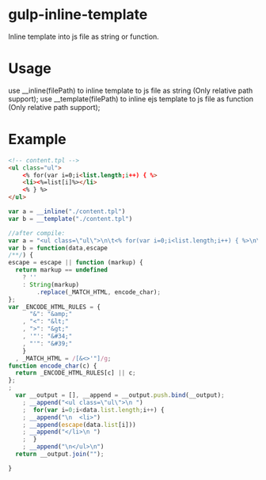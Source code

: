 # gulp-inline-template
Inline template into js file as string or function.

# Usage
use __inline(filePath) to inline template to js file as string             (Only relative path support);
use __template(filePath) to inline ejs template to js file as function     (Only relative path support);

# Example
```html
<!-- content.tpl -->
<ul class="ul">
	<% for(var i=0;i<list.length;i++) { %>
	<li><%=list[i]%></li>
	<% } %>
</ul>
```

```js
var a = __inline("./content.tpl")
var b = __template("./content.tpl")

//after compile:
var a = "<ul class=\"ul\">\n\t<% for(var i=0;i<list.length;i++) { %>\n\t<li><%=list[i]%></li>\n\t<% } %>\n</ul>\n";
var b = function(data,escape
/**/) {
escape = escape || function (markup) {
  return markup == undefined
    ? ''
    : String(markup)
        .replace(_MATCH_HTML, encode_char);
};
var _ENCODE_HTML_RULES = {
      "&": "&amp;"
    , "<": "&lt;"
    , ">": "&gt;"
    , '"': "&#34;"
    , "'": "&#39;"
    }
  , _MATCH_HTML = /[&<>'"]/g;
function encode_char(c) {
  return _ENCODE_HTML_RULES[c] || c;
};
;
  var __output = [], __append = __output.push.bind(__output);
    ; __append("<ul class=\"ul\">\n	")
    ;  for(var i=0;i<data.list.length;i++) { 
    ; __append("\n	<li>")
    ; __append(escape(data.list[i]))
    ; __append("</li>\n	")
    ;  } 
    ; __append("\n</ul>\n")
  return __output.join("");

}
```